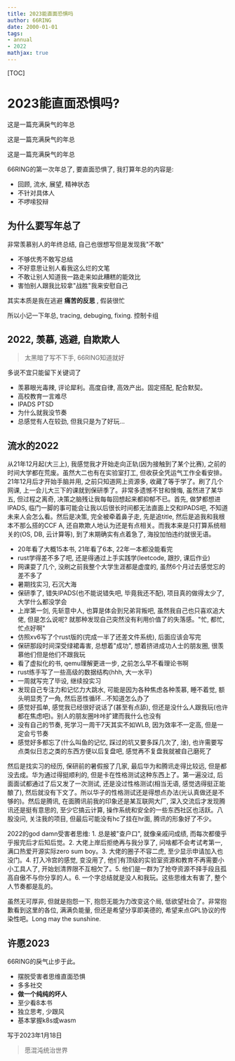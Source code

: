 ```yaml
---
title: 2023能直面恐惧吗
author: 66RING
date: 2000-01-01
tags: 
- annual
- 2022
mathjax: true
---
```


[TOC]

# 2023能直面恐惧吗?

这是一篇充满戾气的年总

这是一篇充满戾气的年总

这是一篇充满戾气的年总

66RING的第一次年总了, 要直面恐惧了, 我打算年总的内容是: 

- 回顾, 流水, 展望, 精神状态
- 不针对具体人
- 不啰嗦狡辩

## 为什么要写年总了

非常羡慕别人的年终总结, 自己也很想写但是发现我"不敢"

- 不够优秀不敢写总结
- 不好意思让别人看我这么烂的文笔
- 不敢让别人知道我一路走来如此糟糕的能效比
- 害怕别人跟我比较拿"战胜"我来安慰自己

其实本质是我在逃避 **痛苦的反思** , 假装很忙

所以小记一下年总, tracing, debuging, fixing. 控制卡组


## 2022, 羡慕, 逃避, 自欺欺人

> 太黑暗了写不下手, 66RING知道就好

多说不宜只能留下关键词了

- 羡慕眼光毒辣, 评论犀利。高度自律, 高效产出。固定搭配, 配合默契。
- 高校教育一言难尽
- IPADS PTSD
- 为什么就我没节奏
- 总感觉有人在较劲, 但我只是为了好玩...


## 流水的2022

从21年12月起(大三上), 我感觉我才开始走向正轨(因为接触到了某个比赛), 之前的时间大学都在荒废。虽然大二也有在实验室打工, 但收获全凭运气工作全看安排。21年12月后才开始手脑并用, 之前只知道网上资源多, 收藏了等于学了。刷了几个网课, 上一会儿大三下的课就到保研季了。非常多遗憾不甘和懊悔, 虽然进了某华五, 但过程之离奇, 决策之脑残让我每每回想起来都抑郁不已。首先, 做梦都想进IPADS, 临门一脚的事可能会让我以后很长时间都无法直面上交和IPADS吧, 不知道未来人会怎么看。然后是决策, 完全被牵着鼻子走, 先是追title, 然后是追我和我根本不那么搭的CCF A, 还自欺欺人地认为还是有点相关。而我本来是只打算系统相关的(OS, DB, 云计算等), 到了末期确实有点着急了, 海投加怕违约就很无语。

- 20年看了大概15本书, 21年看了6本, 22年一本都没能看完
- rust学得差不多了吧, 还是得通过上手实践学(leetcode, 跟抄, 课后作业)
- 网课耍了几个, 没刷之前我整个大学生涯都是虚度的, 虽然6个月过去感觉忘的差不多了
- 暑期找实习, 石沉大海
- 保研季了, 错失IPADS(也不能说错失吧, 毕竟我还不配), 项目真的做得太少了, 大学什么都没学会
- 上岸第一剑, 先斩意中人, 也算是体会到兄弟背叛吧, 虽然我自己也只喜欢追大佬, 但是怎么说呢? 就那种发现自己突然没有利用价值了的失落感。"忙, 都忙, 忙点好啊"
- 仿照xv6写了个rust版的(完成一半了还差文件系统), 后面应该会写完
- 保研那段时间深受绿裙毒害, 总想着"成功", 想着挤进成功人士的朋友圈, 很羡慕他们但是他们不跟我玩
- 看了虚拟化的书, qemu理解更进一步, 之前怎么早不看理论书啊
- rust练手写了一些高级的数据结构(hhh, 大一水平)
- 一周就写完了毕设, 继续投实习
- 发现自己专注力和记忆力大跳水, 可能是因为各种焦虑各种羡慕, 睡不着觉, 额头明显秃了一角, 然后恶性循环...不知道怎么办了
- 感觉好孤单, 感觉我已经很好说话了(甚至有点舔), 但还是没什么人跟我玩(也许都在焦虑吧)。别人的朋友圈咔咔扩建而我什么也没有
- 没有自己的节奏, 死学习一周干7天其实不如WLB, 因为效率不一定高, 但是一定会亏节奏
- 感觉好多都忘了(什么叫鱼的记忆, 踩过的坑又要多踩几次了, 淦), 也许需要写点类似日志之类的东西方便以后复盘吧, 感觉再不复盘我就被自己磨死了

然后是找实习的经历, 保研前的暑假报了几家, 最后华为和腾讯走得比较远, 但是都没去成。华为通过得挺顺利的, 但是卡在性格测试这种东西上了。第一遍没过, 后面面试都通过了后又发了一次测试, 还是没过性格测试(相当无语, 感觉选得挺正能酿了), 然后就没有下文了。所以华子的性格测试还是得想点办法(光认真做还是不够的)。然后是腾讯, 在面腾讯前我的印象还是某互联网大厂, 深入交流后才发现腾讯还是挺有意思的, 至少它搞云计算, 操作系统和安全的一些东西社区也活跃。八股没问, 关注我的项目, 但最后可能没有hc了挂在hr面, 腾讯的形象好了不少。

2022的god damn受害者思维: 1. 总是被"查户口", 就像亲戚问成绩, 而每次都傻乎乎报完后才后知后觉。2. 大佬上岸后拒绝再与我分享了, 问啥都不会考试考第一, 满口热爱开源实际zero sum boy。3. 大佬的圈子不容二虎, 至少显示申请加入也没门。4. 打入冷宫的感觉, 变没用了, 他们有顶级的实验室资源和教育不再需要小小工具人了, 开始划清界限不互相欠了。5. 他们是一群为了抢夺资源不择手段且孤高自傲不与你分享的人。6. 一个字总结就是没人和我玩。这些思维太有害了, 整个人节奏都是乱的。

虽然无可厚非, 但就是抱怨一下, 抱怨无能为力改变这个局, 低欲望社会了。非常抱歉看到这里的各位, 满满负能量, 但还是希望分享即美德的, 希望来点GPL协议的传染性吧。Long may the sunshine.


## 许愿2023

66RING的戾气止步于此。

- 摆脱受害者思维直面恐惧
- 多多社交
- **做一个纯纯的坏人**
- 至少看8本书
- 独立思考, 少跟风
- 基本掌握k8s或wasm

写于2023年1月18日

> 愿混沌统治世界


